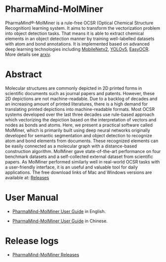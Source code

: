 # PharmaMind-MolMiner
PharmaMind®-MolMiner is a rule-free OCSR (Optical Chemical Structure Recognition) learning system. It aims to transform the vectorization problem into object detection tasks. That means it is able to extract chemical elements in an object detection manner by training well-labelled datasets with atom and bond annotations. It is implemented based on advanced deep learning technologies including [MobileNetv2](https://ieeexplore.ieee.org/document/8578572), [YOLOv5](https://github.com/ultralytics/yolov5), [EasyOCR](https://github.com/JaidedAI/EasyOCR). More details see [arxiv](https://arxiv.org/abs/2205.11016).

# Abstract
Molecular structures are commonly depicted in 2D printed forms in scientific documents such as journal papers and patents. However, these 2D depictions are not machine-readable. Due to a backlog of decades and an increasing amount of printed literatures, there is a high demand for translating printed depictions into machine-readable formats. Most OCSR systems developed over the last three decades use rule-based approach which vectorizing the depiction based on the interpretation of vectors and nodes as bonds and atoms. Here, we present a practical software called MolMiner, which is primarily built using deep neural networks originally developed for semantic segmentation and object detection to recognize atom and bond elements from documents. These recognized elements can be easily connected as a molecular graph with a distance-based construction algorithm. MolMiner gave state-of-the-art performance on four benchmark datasets and a self-collected external dataset from scientific papers. As MolMiner performed similarly well in real-world OCSR tasks with a user-friendly interface, it is an useful and valuable tool for daily applications. The free download links of Mac and Windows versions are available at: [Releases](https://github.com/iipharma/pharmamind-molminer/releases)

# User Manual

- [PharmaMind-MolMiner User Guide](./docs/en-US/PharmaMind%20User%20Guide.pdf) in English.

- [PharmaMind-MolMiner User Guide](./docs/zh-CN/PharmaMind%20User%20Guide.pdf) in Chinese.

# Release logs

- [PharmaMind-MolMiner Releases](https://github.com/iipharma/pharmamind-molminer/releases)

